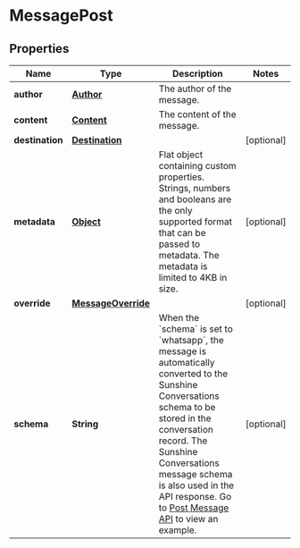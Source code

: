 

# MessagePost

## Properties

Name | Type | Description | Notes
------------ | ------------- | ------------- | -------------
**author** | [**Author**](Author.md) | The author of the message. | 
**content** | [**Content**](Content.md) | The content of the message. | 
**destination** | [**Destination**](Destination.md) |  |  [optional]
**metadata** | [**Object**](.md) | Flat object containing custom properties. Strings, numbers and booleans  are the only supported format that can be passed to metadata. The metadata is limited to 4KB in size.  |  [optional]
**override** | [**MessageOverride**](MessageOverride.md) |  |  [optional]
**schema** | **String** | When the &#x60;schema&#x60; is set to &#x60;whatsapp&#x60;, the message is automatically converted to the Sunshine Conversations schema to be stored in the conversation record. The Sunshine Conversations message schema is also used in the API response. Go to [Post Message API](https://docs.smooch.io/guide/whatsapp/#post-message-api) to view an example.  |  [optional]



